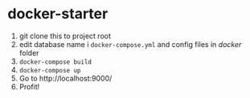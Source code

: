 # docker-starter

1. git clone this to project root
2. edit database name i `docker-compose.yml` and config files in *docker* folder
3. `docker-compose build`
4. `docker-compose up`
5. Go to http://localhost:9000/
6. Profit!
